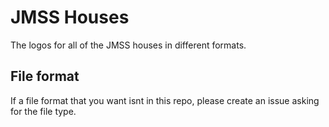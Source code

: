 # JMSS Houses
 The logos for all of the JMSS houses in different formats.

## File format

If a file format that you want isnt in this repo, please create an issue asking for the file type.